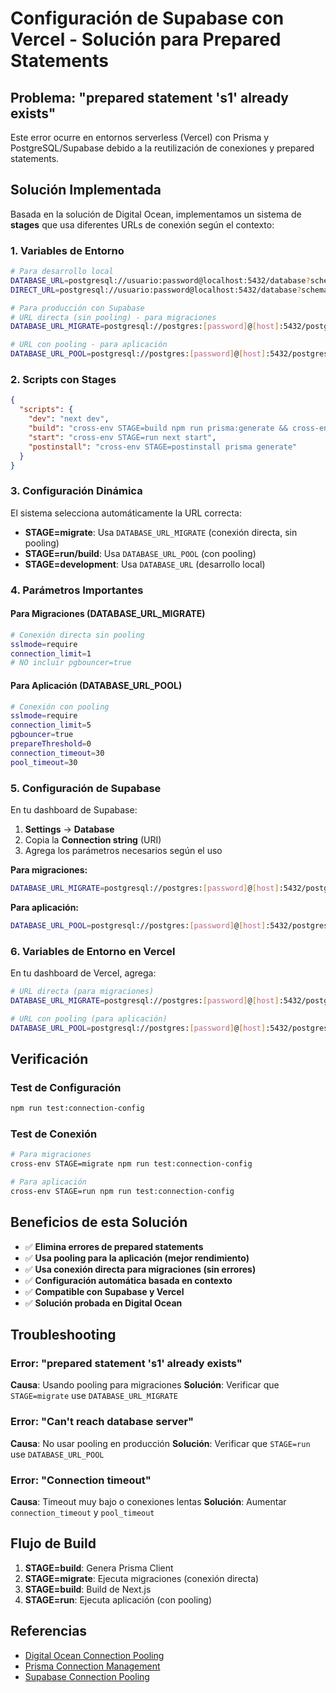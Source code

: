 # Configuración de Supabase con Vercel - Solución para Prepared Statements

## Problema: "prepared statement 's1' already exists"

Este error ocurre en entornos serverless (Vercel) con Prisma y PostgreSQL/Supabase debido a la reutilización de conexiones y prepared statements.

## Solución Implementada

Basada en la solución de Digital Ocean, implementamos un sistema de **stages** que usa diferentes URLs de conexión según el contexto:

### 1. **Variables de Entorno**

```bash
# Para desarrollo local
DATABASE_URL=postgresql://usuario:password@localhost:5432/database?schema=schema
DIRECT_URL=postgresql://usuario:password@localhost:5432/database?schema=schema

# Para producción con Supabase
# URL directa (sin pooling) - para migraciones
DATABASE_URL_MIGRATE=postgresql://postgres:[password]@[host]:5432/postgres?schema=public&sslmode=require&connection_limit=1

# URL con pooling - para aplicación
DATABASE_URL_POOL=postgresql://postgres:[password]@[host]:5432/postgres?schema=public&sslmode=require&connection_limit=5&pgbouncer=true&prepareThreshold=0&connection_timeout=30&pool_timeout=30
```

### 2. **Scripts con Stages**

```json
{
  "scripts": {
    "dev": "next dev",
    "build": "cross-env STAGE=build npm run prisma:generate && cross-env STAGE=migrate npm run migrate:deploy && cross-env STAGE=build next build",
    "start": "cross-env STAGE=run next start",
    "postinstall": "cross-env STAGE=postinstall prisma generate"
  }
}
```

### 3. **Configuración Dinámica**

El sistema selecciona automáticamente la URL correcta:

- **STAGE=migrate**: Usa `DATABASE_URL_MIGRATE` (conexión directa, sin pooling)
- **STAGE=run/build**: Usa `DATABASE_URL_POOL` (con pooling)
- **STAGE=development**: Usa `DATABASE_URL` (desarrollo local)

### 4. **Parámetros Importantes**

#### **Para Migraciones (DATABASE_URL_MIGRATE)**
```bash
# Conexión directa sin pooling
sslmode=require
connection_limit=1
# NO incluir pgbouncer=true
```

#### **Para Aplicación (DATABASE_URL_POOL)**
```bash
# Conexión con pooling
sslmode=require
connection_limit=5
pgbouncer=true
prepareThreshold=0
connection_timeout=30
pool_timeout=30
```

### 5. **Configuración de Supabase**

En tu dashboard de Supabase:

1. **Settings** → **Database**
2. Copia la **Connection string** (URI)
3. Agrega los parámetros necesarios según el uso

**Para migraciones:**
```bash
DATABASE_URL_MIGRATE=postgresql://postgres:[password]@[host]:5432/postgres?schema=public&sslmode=require&connection_limit=1
```

**Para aplicación:**
```bash
DATABASE_URL_POOL=postgresql://postgres:[password]@[host]:5432/postgres?schema=public&sslmode=require&connection_limit=5&pgbouncer=true&prepareThreshold=0&connection_timeout=30&pool_timeout=30
```

### 6. **Variables de Entorno en Vercel**

En tu dashboard de Vercel, agrega:

```bash
# URL directa (para migraciones)
DATABASE_URL_MIGRATE=postgresql://postgres:[password]@[host]:5432/postgres?schema=public&sslmode=require&connection_limit=1

# URL con pooling (para aplicación)
DATABASE_URL_POOL=postgresql://postgres:[password]@[host]:5432/postgres?schema=public&sslmode=require&connection_limit=5&pgbouncer=true&prepareThreshold=0&connection_timeout=30&pool_timeout=30
```

## Verificación

### **Test de Configuración**
```bash
npm run test:connection-config
```

### **Test de Conexión**
```bash
# Para migraciones
cross-env STAGE=migrate npm run test:connection-config

# Para aplicación
cross-env STAGE=run npm run test:connection-config
```

## Beneficios de esta Solución

- ✅ **Elimina errores de prepared statements**
- ✅ **Usa pooling para la aplicación (mejor rendimiento)**
- ✅ **Usa conexión directa para migraciones (sin errores)**
- ✅ **Configuración automática basada en contexto**
- ✅ **Compatible con Supabase y Vercel**
- ✅ **Solución probada en Digital Ocean**

## Troubleshooting

### Error: "prepared statement 's1' already exists"

**Causa**: Usando pooling para migraciones
**Solución**: Verificar que `STAGE=migrate` use `DATABASE_URL_MIGRATE`

### Error: "Can't reach database server"

**Causa**: No usar pooling en producción
**Solución**: Verificar que `STAGE=run` use `DATABASE_URL_POOL`

### Error: "Connection timeout"

**Causa**: Timeout muy bajo o conexiones lentas
**Solución**: Aumentar `connection_timeout` y `pool_timeout`

## Flujo de Build

1. **STAGE=build**: Genera Prisma Client
2. **STAGE=migrate**: Ejecuta migraciones (conexión directa)
3. **STAGE=build**: Build de Next.js
4. **STAGE=run**: Ejecuta aplicación (con pooling)

## Referencias

- [Digital Ocean Connection Pooling](https://docs.digitalocean.com/products/databases/postgresql/how-to/manage-connection-pools/)
- [Prisma Connection Management](https://www.prisma.io/docs/guides/performance-and-optimization/connection-management/configure-pg-bouncer)
- [Supabase Connection Pooling](https://supabase.com/docs/guides/database/connecting-to-postgres#connection-pooling)

